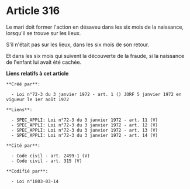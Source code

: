 # Article 316

Le mari doit former l'action en désaveu dans les six mois de la naissance, lorsqu'il se trouve sur les lieux.

S'il n'était pas sur les lieux, dans les six mois de son retour.

Et dans les six mois qui suivent la découverte de la fraude, si la naissance de l'enfant lui avait été cachée.

**Liens relatifs à cet article**

	**Créé par**:

	  - Loi n°72-3 du 3 janvier 1972 - art. 1 () JORF 5 janvier 1972 en vigueur le 1er août 1972

	**Liens**:

	  - SPEC_APPLI: Loi n°72-3 du 3 janvier 1972 - art. 11 (V)
	  - SPEC_APPLI: Loi n°72-3 du 3 janvier 1972 - art. 12 (V)
	  - SPEC_APPLI: Loi n°72-3 du 3 janvier 1972 - art. 13 (V)
	  - SPEC_APPLI: Loi n°72-3 du 3 janvier 1972 - art. 14 (V)

	**Cité par**:

	  - Code civil - art. 2499-1 (V)
	  - Code civil - art. 315 (V)

	**Codifié par**:

	  - Loi n°1803-03-14
